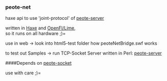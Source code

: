 ### peote-net
haxe api to use 'joint-protocol' of [peote-server](https://github.com/maitag/peote-server)

written in [Haxe](http://haxe.org) and [OpenFl/Lime](http://www.openfl.org/documentation/setup/install-haxe/),  
so it runs on all hardware ;)=

use in web -> look into html5-test folder how
peoteNetBridge.swf works

to test out Samples -> run TCP-Socket Server written in Perl:
[peote-server](https://github.com/maitag/peote-server)


####Depends on 
[peote-socket](https://github.com/maitag/peote-socket)


use with care ;)=